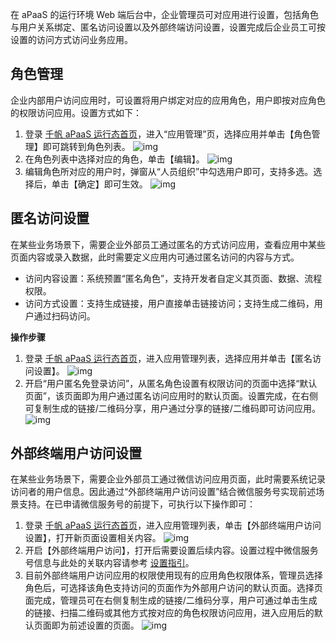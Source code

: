 在 aPaaS 的运行环境 Web 端后台中，企业管理员可对应用进行设置，包括角色与用户关系绑定、匿名访问设置以及外部终端访问设置，设置完成后企业员工可按设置的访问方式访问业务应用。

## **角色管理**
企业内部用户访问应用时，可设置将用户绑定对应的应用角色，用户即按对应角色的权限访问应用。设置方式如下：
1. 登录 [千帆 aPaaS 运行态首页](https://apaas.cloud.tencent.com/)，进入“应用管理”页，选择应用并单击【角色管理】即可跳转到角色列表。
 ![img](https://main.qcloudimg.com/raw/0083733d45157f220fb3b11611669055.png)        
2. 在角色列表中选择对应的角色，单击【编辑】。
 ![img](https://main.qcloudimg.com/raw/57eb4f141efce9e6e571687f985e74ce.png)        
3. 编辑角色所对应的用户时，弹窗从“人员组织”中勾选用户即可，支持多选。选择后，单击【确定】即可生效。
 ![img](https://main.qcloudimg.com/raw/fd6ccce8f4339780743b87f3e53660bb.png)        

## **匿名访问设置**
在某些业务场景下，需要企业外部员工通过匿名的方式访问应用，查看应用中某些页面内容或录入数据，此时需要定义应用内可通过匿名访问的内容与方式。
- 访问内容设置：系统预置“匿名角色”，支持开发者自定义其页面、数据、流程权限。
- 访问方式设置：支持生成链接，用户直接单击链接访问；支持生成二维码，用户通过扫码访问。

**操作步骤**
1. 登录 [千帆 aPaaS 运行态首页](https://apaas.cloud.tencent.com/)，进入应用管理列表，选择应用并单击【匿名访问设置】。
 ![img](https://main.qcloudimg.com/raw/96f6ad0d65a9729aca1cd35d498d1082.png)        
2. 开启“用户匿名免登录访问”，从匿名角色设置有权限访问的页面中选择“默认页面”，该页面即为用户通过匿名访问应用时的默认页面。设置完成，在右侧可复制生成的链接/二维码分享，用户通过分享的链接/二维码即可访问应用。
 ![img](https://main.qcloudimg.com/raw/48a3e3b3b3538e89442a53603bbb2028.png)        

## **外部终端用户访问设置**
在某些业务场景下，需要企业外部员工通过微信访问应用页面，此时需要系统记录访问者的用户信息。因此通过“外部终端用户访问设置”结合微信服务号实现前述场景支持。在已申请微信服务号的前提下，可执行以下操作即可：
1. 登录 [千帆 aPaaS 运行态首页](https://apaas.cloud.tencent.com/)，进入应用管理列表，单击【外部终端用户访问设置】，打开新页面设置相关内容。
 ![img](https://main.qcloudimg.com/raw/6977bade12ccf91e1ea182edacf31a6b.png)        
2. 开启【外部终端用户访问】，打开后需要设置后续内容。设置过程中微信服务号信息与此处的关联内容请参考 [设置指引](https://docs.qq.com/doc/DUUtEVHlkTUNoRGtj)。
3. 目前外部终端用户访问应用的权限使用现有的应用角色权限体系，管理员选择角色后，可选择该角色支持访问的页面作为外部用户访问的默认页面。选择页面完成，管理员可在右侧复制生成的链接/二维码分享，用户可通过单击生成的链接、扫描二维码或其他方式按对应的角色权限访问应用，进入应用后的默认页面即为前述设置的页面。
 ![img](https://main.qcloudimg.com/raw/ba42ec160ed9b71b9124dff48db04bf4.png)        
